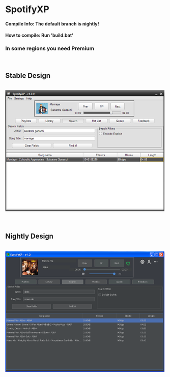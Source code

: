 SpotifyXP
===============


<h4>Compile Info: The default branch is nightly!</h4>

<h4>How to compile: Run 'build.bat' </h4>


<h3>In some regions you need Premium</h3>

<br>

<h2>Stable Design</h2>
<br>
<img src="SpotifyXPShowStable.PNG" width="500" >

<br>
<br>
<br>
<h2>Nightly Design</h2>
<br>
<img src="SpotifyXPShowNightly.PNG" width="500" >

